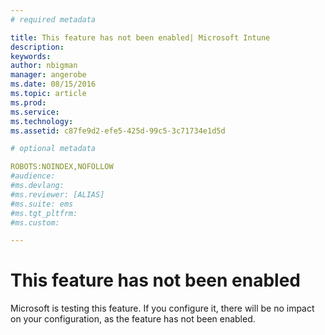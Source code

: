 ```yaml
---
# required metadata

title: This feature has not been enabled| Microsoft Intune
description:
keywords:
author: nbigman
manager: angerobe
ms.date: 08/15/2016
ms.topic: article
ms.prod:
ms.service:
ms.technology:
ms.assetid: c87fe9d2-efe5-425d-99c5-3c71734e1d5d

# optional metadata

ROBOTS:NOINDEX,NOFOLLOW
#audience:
#ms.devlang:
#ms.reviewer: [ALIAS]
#ms.suite: ems
#ms.tgt_pltfrm:
#ms.custom:

---
```


# This feature has not been enabled
Microsoft is testing this feature. If you configure it, there will be no impact on your configuration, as the feature has not been enabled.
